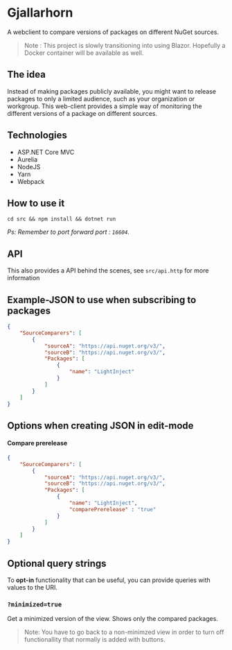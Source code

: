 # Gjallarhorn

A webclient to compare versions of packages on different NuGet sources.

> Note : This project is slowly transitioning into using Blazor. Hopefully a Docker container will be available as well. 


## The idea

Instead of making packages publicly available, you might want to release packages to only a limited audience, such as your organization or workgroup.
This web-client provides a simple way of monitoring the different versions of a package on different sources.

## Technologies

- ASP.NET Core MVC
- Aurelia
- NodeJS
- Yarn
- Webpack

## How to use it

`cd src && npm install && dotnet run`

*Ps: Remember to port forward port : `16604`.*

## API

This also provides a API behind the scenes, see `src/api.http` for more information

## Example-JSON to use when subscribing to packages

```json
{
    "SourceComparers": [
        {
            "sourceA": "https://api.nuget.org/v3/",
            "sourceB": "https://api.nuget.org/v3/",
            "Packages": [
                {
                    "name": "LightInject"
                }
            ]
        }
    ]
}
```


## Options when creating JSON in edit-mode


#### Compare prerelease
```json
{
    "SourceComparers": [
        {
            "sourceA": "https://api.nuget.org/v3/",
            "sourceB": "https://api.nuget.org/v3/",
            "Packages": [
                {
                    "name": "LightInject",
                    "comparePrerelease" : "true"
                }
            ]
        }
    ]
}
```

## Optional query strings

To **opt-in** functionality that can be useful, you can provide queries with values to the URI.

### `?minimized=true`

Get a minimized version of the view. Shows only the compared packages.

> Note: You have to go back to a non-minimzed view in order to turn off functionallity that normally is added with buttons.
